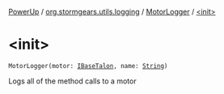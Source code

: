 [PowerUp](../../index.md) / [org.stormgears.utils.logging](../index.md) / [MotorLogger](index.md) / [&lt;init&gt;](./-init-.md)

# &lt;init&gt;

`MotorLogger(motor: `[`IBaseTalon`](../../org.stormgears.utils.talons/-i-base-talon/index.md)`, name: `[`String`](https://kotlinlang.org/api/latest/jvm/stdlib/kotlin/-string/index.html)`)`

Logs all of the method calls to a motor

